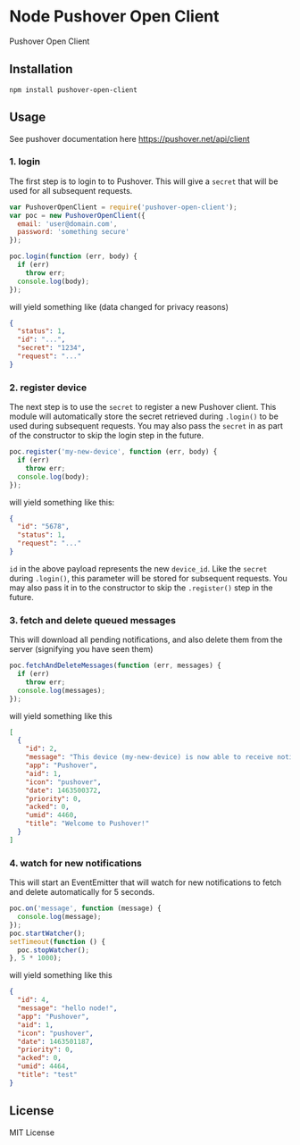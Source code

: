 Node Pushover Open Client
=========================

Pushover Open Client

Installation
------------

    npm install pushover-open-client

Usage
-----

See pushover documentation here https://pushover.net/api/client

### 1. login

The first step is to login to to Pushover.  This will give a `secret` that will be used
for all subsequent requests.

``` js
var PushoverOpenClient = require('pushover-open-client');
var poc = new PushoverOpenClient({
  email: 'user@domain.com',
  password: 'something secure'
});

poc.login(function (err, body) {
  if (err)
    throw err;
  console.log(body);
});
```

will yield something like (data changed for privacy reasons)

``` json
{
  "status": 1,
  "id": "...",
  "secret": "1234",
  "request": "..."
}

```

### 2. register device

The next step is to use the `secret` to register a new Pushover client.  This
module will automatically store the secret retrieved during `.login()` to be
used during subsequent requests.  You may also pass the `secret` in as part
of the constructor to skip the login step in the future.

``` js
poc.register('my-new-device', function (err, body) {
  if (err)
    throw err;
  console.log(body);
});
```

will yield something like this:


``` json
{
  "id": "5678",
  "status": 1,
  "request": "..."
}
```

`id` in the above payload represents the new `device_id`.  Like the `secret`
during `.login()`, this parameter will be stored for subsequent requests.  You
may also pass it in to the constructor to skip the `.register()` step in the
future.

### 3. fetch and delete queued messages

This will download all pending notifications, and also delete them from the
server (signifying you have seen them)

``` js
poc.fetchAndDeleteMessages(function (err, messages) {
  if (err)
    throw err;
  console.log(messages);
});
```

will yield something like this

``` json
[
  {
    "id": 2,
    "message": "This device (my-new-device) is now able to receive notifications and your 7-day trial has started.\n\nVisit https://pushover.net/apps to view apps, plugins, and services to use with Pushover just by supplying your user key:\n\n...",
    "app": "Pushover",
    "aid": 1,
    "icon": "pushover",
    "date": 1463500372,
    "priority": 0,
    "acked": 0,
    "umid": 4460,
    "title": "Welcome to Pushover!"
  }
]
```

### 4. watch for new notifications

This will start an EventEmitter that will watch for new notifications to fetch and delete
automatically for 5 seconds.

``` js
poc.on('message', function (message) {
  console.log(message);
});
poc.startWatcher();
setTimeout(function () {
  poc.stopWatcher();
}, 5 * 1000);
```

will yield something like this

``` json
{
  "id": 4,
  "message": "hello node!",
  "app": "Pushover",
  "aid": 1,
  "icon": "pushover",
  "date": 1463501187,
  "priority": 0,
  "acked": 0,
  "umid": 4464,
  "title": "test"
}
```

License
-------

MIT License
